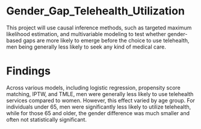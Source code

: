 # Gender_Gap_Telehealth_Utilization
This project will use causal inference methods, such as targeted maximum likelihood estimation, and multivariable modeling to test whether gender-based gaps are more likely to emerge before the choice to use telehealth, men being generally less likely to seek any kind of medical care.

# Findings
Across various models, including logistic regression, propensity score matching, IPTW, and TMLE, men were generally less likely to use telehealth services compared to women. However, this effect varied by age group. For individuals under 65, men were significantly less likely to utilize telehealth, while for those 65 and older, the gender difference was much smaller and often not statistically significant.
